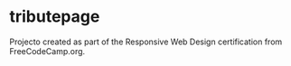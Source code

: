 # tributepage


Projecto created as part of the Responsive Web Design certification from FreeCodeCamp.org.

